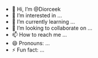 - 👋 Hi, I’m @Diorceek
- 👀 I’m interested in ...
- 🌱 I’m currently learning ...
- 💞️ I’m looking to collaborate on ...
- 📫 How to reach me ...
- 😄 Pronouns: ...
- ⚡ Fun fact: ...

<!---
Diorceek/Diorceek is a ✨ special ✨ repository because its `README.md` (this file) appears on your GitHub profile.
You can click the Preview link to take a look at your changes.
--->
